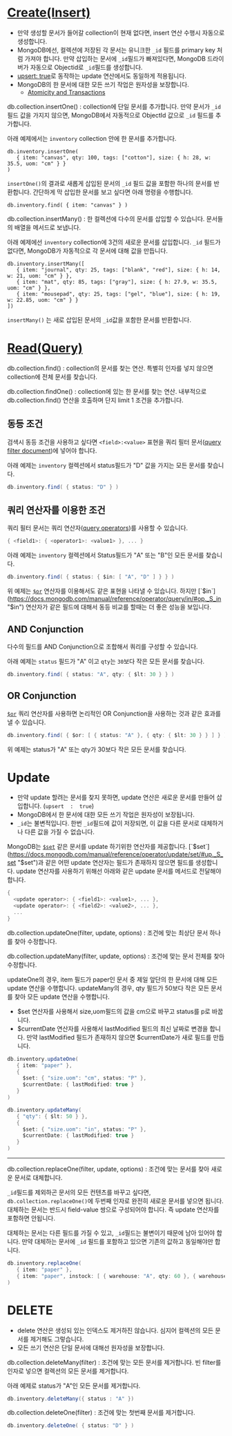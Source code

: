 # [Create(Insert)](https://docs.mongodb.com/manual/tutorial/insert-documents/)

* 만약 생성할 문서가 들어갈 collection이 현재 없다면, insert 연산 수행시 자동으로 생성합니다.
* MongoDB에선, 컬렉션에 저장된 각 문서는 유니크한 `_id`	필드를 primary key	처럼 가져야 합니다. 만약 삽입하는 문서에 `_id`필드가 빠져있다면, MongoDB 드라이버가 자동으로 Objectid로 `_id`필드를 생성합니다.
* [upsert: true](https://docs.mongodb.com/manual/reference/method/db.collection.update/#upsert-parameter)로 동작하는 update 연산에서도 동일하게 적용됩니다. 
* MongoDB의 한 문서에 대한 모든 쓰기 작업은 원자성을 보장합니다. 
	* [Atomicity and Transactions](https://docs.mongodb.com/manual/core/write-operations-atomicity/)

db.collection.insertOne()
: collection에 단일 문서를 추가합니다. 만약 문서가 `_id`  필드 값을 가지지 않으면, MongoDB에서 자동적으로 ObjectId 값으로  `_id` 필드를 추가합니다. 

아래 예제에서는 `inventory`  collection 안에 한 문서를 추가합니다. 

```
db.inventory.insertOne(
   { item: "canvas", qty: 100, tags: ["cotton"], size: { h: 28, w: 35.5, uom: "cm" } }
)
```

`insertOne()`의 결과로 새롭게 삽입된 문서의 `_id` 필드 값을 포함한 하나의 문서를 반환합니다.  간단하게 막 삽입한 문서를 보고 싶다면 아래 명령을 수행합니다.

```
db.inventory.find( { item: "canvas" } )
```

db.collection.insertMany()
: 한 컬렉션에 다수의 문서를 삽입할 수 있습니다.  문서들의 배열을 메서드로 보냅니다. 

아래 예제에선 `inventory`  collection에 3건의 새로운 문서를 삽입합니다. `_id`  필드가 없다면, MongoDB가 자동적으로 각 문서에 대해 값을 만듭니다.

```
db.inventory.insertMany([
   { item: "journal", qty: 25, tags: ["blank", "red"], size: { h: 14, w: 21, uom: "cm" } },
   { item: "mat", qty: 85, tags: ["gray"], size: { h: 27.9, w: 35.5, uom: "cm" } },
   { item: "mousepad", qty: 25, tags: ["gel", "blue"], size: { h: 19, w: 22.85, uom: "cm" } }
])
```
`insertMany()` 는 새로 삽입된 문서의 `_id`값을 포함한 문서를 반환합니다. 

# [Read(Query)](https://docs.mongodb.com/manual/tutorial/query-documents/)

db.collection.find()
: collection의 문서를 찾는 연산. 특별히 인자를 넣지 않으면 collection에 전체 문서를 찾습니다.

db.collection.findOne()
: collection에 있는 한 문서를 찾는 연산. 내부적으로 db.collection.find() 연산을 호출하며 단지 limit 1 조건을 추가합니다.

## 동등 조건

검색시 동등 조건을 사용하고 싶다면 `<field>:<value>` 표현을 쿼리 필터 문서([query filter document](https://docs.mongodb.com/manual/core/document/#document-query-filter))에 넣어야 합니다.

아래 예제는 `inventory` 컬렉션에서 status필드가 "D" 값을 가지는 모든 문서를 찾습니다.
```groovy
db.inventory.find( { status: "D" } )
```

## 쿼리 연산자를 이용한 조건

쿼리 필터 문서는 쿼리 연산자([query operators](https://docs.mongodb.com/manual/reference/operator/query/#query-selectors))를 사용할 수 있습니다. 

```groovy
{ <field1>: { <operator1>: <value1> }, ... }
```

아래 예제는 `inventory` 컬렉션에서 Status필드가 "A" 또는 "B"인 모든 문서를 찾습니다.
```groovy
db.inventory.find( { status: { $in: [ "A", "D" ] } } )
```

위 예제는 [`$or`](https://docs.mongodb.com/manual/reference/operator/query/or/#op._S_or "$or") 연산자를 이용해서도 같은 표현을 나타낼 수 있습니다. 하지만 [`$in`](https://docs.mongodb.com/manual/reference/operator/query/in/#op._S_in "$in") 연산자가 같은 필드에 대해서 동등 비교를 할때는 더 좋은 성능을 보입니다. 


##  AND Conjunction

다수의 필드를 AND Conjunction으로 조합해서 쿼리를 구성할 수 있습니다. 

아래 예제는 `status` 필드가 "A" 이고 `qty`는 `30`보다 작은 모든 문서를 찾습니다. 

```groovy
db.inventory.find( { status: "A", qty: { $lt: 30 } } )
```

## OR Conjunction

[`$or`](https://docs.mongodb.com/manual/reference/operator/query/or/#op._S_or "$or") 쿼리 연산자를 사용하면 논리적인 OR Conjunction을 사용하는 것과 같은 효과를 낼 수 있습니다. 

```groovy
db.inventory.find( { $or: [ { status: "A" }, { qty: { $lt: 30 } } ] } )
```
위 예제는 status가 "A" 또는 qty가 30보다 작은 모든 문서를 찾습니다. 


# Update

* 만약 update 할려는 문서를 찾지 못하면, update 연산은 새로운 문서를 만들어 삽입합니다. (`upsert  :  true`)
* MongoDB에서 한 문서에 대한 모든 쓰기 작업은 원자성이 보장됩니다. 
* `_id`는 불변적입니다. 한번 `_id`필드에 값이 저장되면, 이 값을 다른 문서로 대체하거나 다른 값을 가질 수 없습니다.

MongoDB는 [`$set`](https://docs.mongodb.com/manual/reference/operator/update/set/#up._S_set "$set") 같은 문서를 update 하기위한 연산자를 제공합니다. 
[`$set`](https://docs.mongodb.com/manual/reference/operator/update/set/#up._S_set "$set")과 같은 어떤 update 연산자는 필드가 존재하지 않으면 필드를 생성합니다. 
update 연산자를 사용하기 위해선 아래와 같은 update 문서를 메서드로 전달해야 합니다. 
```groovy
{
  <update operator>: { <field1>: <value1>, ... },
  <update operator>: { <field2>: <value2>, ... },
  ...
}
```

db.collection.updateOne(filter,  update,  options)
: 조건에 맞는 최상단 문서 하나를 찾아 수정합니다.



db.collection.updateMany(filter,  update,  options)
: 조건에 맞는 문서 전체를 찾아 수정합니다.



updateOne의 경우, item 필드가 paper인 문서 중 제일 앞단의 한 문서에 대해 모든 update 연산을 수행합니다. updateMany의 경우, qty 필드가 50보다 작은 모든 문서를 찾아 모든 update 연산을 수행합니다. 

* $set 연산자를 사용해서 size,uom필드의 값을 cm으로 바꾸고 status를 p로 바꿉니다.
* $currentDate 연산자를 사용해서 lastModified 필드의 최신 날짜로 변경을 합니다. 만약 lastModified 필드가 존재하지 않으면 $currentDate가 새로 필드를 만듭니다.

``` groovy
db.inventory.updateOne(
   { item: "paper" },
   {
     $set: { "size.uom": "cm", status: "P" },
     $currentDate: { lastModified: true }
   }
)

db.inventory.updateMany(
   { "qty": { $lt: 50 } },
   {
     $set: { "size.uom": "in", status: "P" },
     $currentDate: { lastModified: true }
   }
)
```

--- 

db.collection.replaceOne(filter,  update,  options)
: 조건에 맞는 문서를 찾아 새로운 문서로 대체합니다.

`_id`필드를 제외하곤 문서의 모든 컨텐츠를 바꾸고 싶다면, `db.collection.replaceOne()`에 두번째 인자로 완전히 새로운 문서를 넣으면 됩니다. 대체하는 문서는 반드시 field-value 쌍으로 구성되어야 합니다. 즉 update 연산자를 포함하면 안됩니다.

대체하는 문서는 다른 필드를 가질 수 있고, `_id`필드는 불변이기 때문에 남아 있어야 합니다. 만약 대체하는 문서에 `_id` 필드를 포함하고 있으면 기존의 값하고 동일해야만 합니다. 

```groovy
db.inventory.replaceOne(
   { item: "paper" },
   { item: "paper", instock: [ { warehouse: "A", qty: 60 }, { warehouse: "B", qty: 40 } ] }
)
```


# DELETE

* delete 연산은 생성되 있는 인덱스도 제거하진 않습니다. 심지어 컬렉션의 모든 문서를 제거해도 그렇습니다.
* 모든 쓰기 연산은 단일 문서에 대해선 원자성을 보장합니다. 

db.collection.deleteMany(filter)
: 조건에 맞는 모든 문서를 제거합니다. 빈 filter를 인자로 넣으면 컬렉션의 모든 문서를 제거합니다.

아래 예제로 status가 "A"인 모든 문서를 제거합니다.
```groovy
db.inventory.deleteMany({ status : "A" })
```

db.collection.deleteOne(filter)
: 조건에 맞는 첫번째 문서를 제거합니다.

```groovy
db.inventory.deleteOne( { status: "D" } )
```

<!--stackedit_data:
eyJoaXN0b3J5IjpbODc3MDUwMTc4LDE1MzEzODYxODYsLTMyOT
EyMjU5MCw4Njk0NzU2NjYsMTM0MDIwMTMwNiwtMTE5MTkzOTI5
LDE5NDAxNjc4NTMsLTE5MzMyNDQ1NjVdfQ==
-->